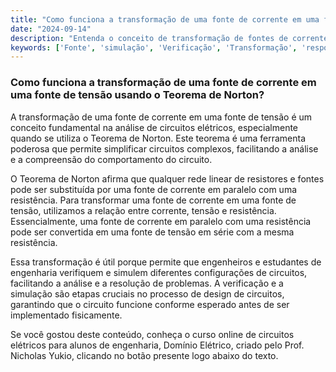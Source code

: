 ```yaml
---
title: "Como funciona a transformação de uma fonte de corrente em uma fonte de tensão usando o Teorema de Norton?"
date: "2024-09-14"
description: "Entenda o conceito de transformação de fontes de corrente em fontes de tensão utilizando o Teorema de Norton na análise de circuitos elétricos."
keywords: ['Fonte', 'simulação', 'Verificação', 'Transformação', 'resposta', 'Elétrico', 'Norton']
---
```


### Como funciona a transformação de uma fonte de corrente em uma fonte de tensão usando o Teorema de Norton?

A transformação de uma fonte de corrente em uma fonte de tensão é um conceito fundamental na análise de circuitos elétricos, especialmente quando se utiliza o Teorema de Norton. Este teorema é uma ferramenta poderosa que permite simplificar circuitos complexos, facilitando a análise e a compreensão do comportamento do circuito.

O Teorema de Norton afirma que qualquer rede linear de resistores e fontes pode ser substituída por uma fonte de corrente em paralelo com uma resistência. Para transformar uma fonte de corrente em uma fonte de tensão, utilizamos a relação entre corrente, tensão e resistência. Essencialmente, uma fonte de corrente em paralelo com uma resistência pode ser convertida em uma fonte de tensão em série com a mesma resistência.

Essa transformação é útil porque permite que engenheiros e estudantes de engenharia verifiquem e simulem diferentes configurações de circuitos, facilitando a análise e a resolução de problemas. A verificação e a simulação são etapas cruciais no processo de design de circuitos, garantindo que o circuito funcione conforme esperado antes de ser implementado fisicamente.

Se você gostou deste conteúdo, conheça o curso online de circuitos elétricos para alunos de engenharia, Domínio Elétrico, criado pelo Prof. Nicholas Yukio, clicando no botão presente logo abaixo do texto.